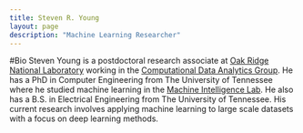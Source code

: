 ```yaml
---
title: Steven R. Young
layout: page
description: "Machine Learning Researcher"
---
```


#Bio
Steven Young is a postdoctoral research associate at [Oak Ridge National Laboratory](https://www.ornl.gov) working in the [Computational Data Analytics Group](http://cda.ornl.gov).
He has a PhD in Computer Engineering from The University of Tennessee where he studied machine learning in the [Machine Intelligence Lab](http://mil.engr.utk.edu).
He also has a B.S. in Electrical Engineering from The University of Tennessee.
His current research involves applying machine learning to large scale datasets with a focus on deep learning methods.

